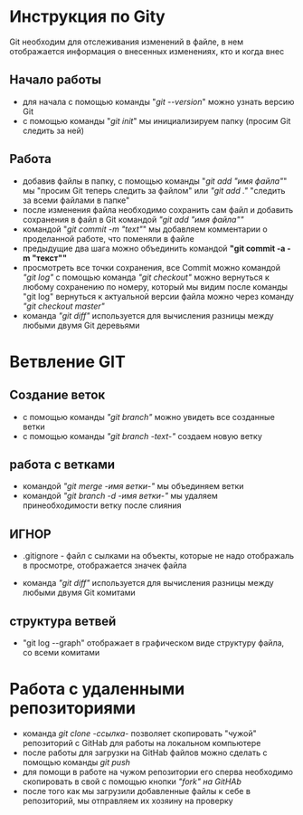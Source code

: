 # Инструкция по Gitу
Git необходим для отслеживания изменений в файле, в нем отображается информация о внесенных изменениях, кто и когда внес
## Начало работы
* для начала с помощью команды "*git --version*" можно узнать версию Git
* с помощью команды "*git init*" мы инициализируем папку (просим Git следить за ней)
## Работа
* добавив файлы в папку, с помощью команды "*git add "имя файла"*" мы "просим Git теперь следить за файлом" или *"git add ."* "следить за всеми файлами в папке"
* после изменения файла необходимо сохранить сам файл и добавить сохранения в файл в Git командой *"git add "имя файла""*
* командой "*git commit -m "text"*" мы добавляем комментарии о проделанной работе, что поменяли в файле
* предыдущие два шага можно объединить командой **"git commit -a -m "текст""**
* просмотреть все точки сохранения, все Commit можно командой *"git log"*
с помощью команда *"git checkout"* можно вернуться к любому сохранению по номеру, который мы видим после команды "git log"
вернуться к актуальной версии файла можно через команду *"git checkout master"*
* команда *"git diff"* используется для вычисления разницы между любыми двумя Git деревьями
# Ветвление GIT
## Создание веток
+ с помощью команды *"git branch"*  можно увидеть все созданные ветки 
+ с помощью команды *"git branch -text-"* создаем новую ветку
## работа с ветками
+ командой  _"git merge -имя ветки-"_ мы объединяем ветки
+ командой _"git branch -d -имя ветки-"_ мы удаляем принеобходимости ветку после слияния
## ИГНОР
+ .gitignore - файл с сылками на объекты, которые не надо отображаль в просмотре, отображается значек файла
* команда *"git diff"* используется для вычисления разницы между любыми двумя Git комитами
## структура ветвей
+ "git log --graph" отображает в графическом виде структуру файла, со всеми комитами
# Работа с удаленными репозиториями
+ команда _git clone -ссылка-_ позволяет скопировать "чужой" репозиторий с GitHab для работы на локальном компьютере
+ после работы для загрузки на GitHab файлов можно сделать с помощью команды _git push_
+ для помощи в работе на чужом репозитории его сперва необходимо скопировать в свой с помощью кнопки _"fork" на GitHAb_ 
+ после того как мы загрузили добавленные файлы к себе в репозиторий, мы отправляем их хозяину на проверку